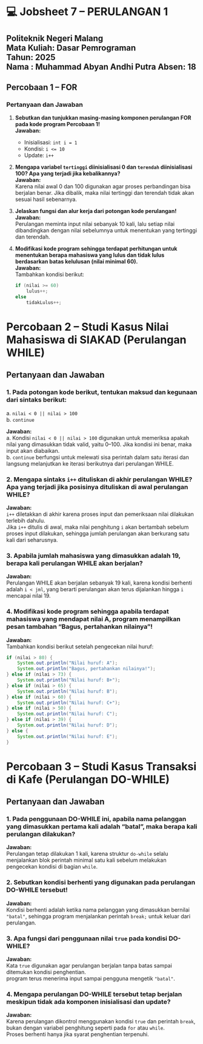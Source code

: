# 💻 Jobsheet 7 – PERULANGAN 1
Politeknik Negeri Malang  
Mata Kuliah: Dasar Pemrograman  
Tahun: 2025  
Nama : Muhammad Abyan Andhi Putra
Absen: 18
---

##  Percobaan 1 – FOR

### Pertanyaan dan Jawaban

1. **Sebutkan dan tunjukkan masing-masing komponen perulangan FOR pada kode program Percobaan 1!**  
   **Jawaban:**  
   - Inisialisasi: `int i = 1`  
   - Kondisi: `i <= 10`  
   - Update: `i++`  

2. **Mengapa variabel `tertinggi` diinisialisasi 0 dan `terendah` diinisialisasi 100? Apa yang terjadi jika kebalikannya?**  
   **Jawaban:**  
   Karena nilai awal 0 dan 100 digunakan agar proses perbandingan bisa berjalan benar. Jika dibalik, maka nilai tertinggi dan terendah tidak akan sesuai hasil sebenarnya.

3. **Jelaskan fungsi dan alur kerja dari potongan kode perulangan!**  
   **Jawaban:**  
   Perulangan meminta input nilai sebanyak 10 kali, lalu setiap nilai dibandingkan dengan nilai sebelumnya untuk menentukan yang tertinggi dan terendah.

4. **Modifikasi kode program sehingga terdapat perhitungan untuk menentukan berapa mahasiswa yang lulus dan tidak lulus berdasarkan batas kelulusan (nilai minimal 60).**  
   **Jawaban:**  
   Tambahkan kondisi berikut:
   ```java
   if (nilai >= 60)
       lulus++;
   else
       tidakLulus++;


#  Percobaan 2 – Studi Kasus Nilai Mahasiswa di SIAKAD (Perulangan WHILE)

##  Pertanyaan dan Jawaban



### 1. Pada potongan kode berikut, tentukan maksud dan kegunaan dari sintaks berikut:
a. `nilai < 0 || nilai > 100`  
b. `continue`  

**Jawaban:**  
a. Kondisi `nilai < 0 || nilai > 100` digunakan untuk memeriksa apakah nilai yang dimasukkan tidak valid, yaitu 0–100. Jika kondisi ini benar, maka input akan diabaikan.  
b. `continue` berfungsi untuk melewati sisa perintah dalam satu iterasi dan langsung melanjutkan ke iterasi berikutnya dari perulangan WHILE.


### 2. Mengapa sintaks `i++` dituliskan di akhir perulangan WHILE? Apa yang terjadi jika posisinya dituliskan di awal perulangan WHILE?  

**Jawaban:**  
`i++` diletakkan di akhir karena proses input dan pemeriksaan nilai dilakukan terlebih dahulu.  
Jika `i++` ditulis di awal, maka nilai penghitung `i` akan bertambah sebelum proses input dilakukan, sehingga jumlah perulangan akan berkurang satu kali dari seharusnya.


### 3. Apabila jumlah mahasiswa yang dimasukkan adalah 19, berapa kali perulangan WHILE akan berjalan?  

**Jawaban:**  
Perulangan WHILE akan berjalan sebanyak 19 kali, karena kondisi berhenti adalah `i < jml`, yang berarti perulangan akan terus dijalankan hingga `i` mencapai nilai 19.


### 4. Modifikasi kode program sehingga apabila terdapat mahasiswa yang mendapat nilai A, program menampilkan pesan tambahan “Bagus, pertahankan nilainya”!  

**Jawaban:**  
Tambahkan kondisi berikut setelah pengecekan nilai huruf:  
```java
if (nilai > 80) {
    System.out.println("Nilai huruf: A");
    System.out.println("Bagus, pertahankan nilainya!");
} else if (nilai > 73) {
    System.out.println("Nilai huruf: B+");
} else if (nilai > 65) {
    System.out.println("Nilai huruf: B");
} else if (nilai > 60) {
    System.out.println("Nilai huruf: C+");
} else if (nilai > 50) {
    System.out.println("Nilai huruf: C");
} else if (nilai > 39) {
    System.out.println("Nilai huruf: D");
} else {
    System.out.println("Nilai huruf: E");
}
```
#  Percobaan 3 – Studi Kasus Transaksi di Kafe (Perulangan DO-WHILE)

##  Pertanyaan dan Jawaban


### 1. Pada penggunaan DO-WHILE ini, apabila nama pelanggan yang dimasukkan pertama kali adalah “batal”, maka berapa kali perulangan dilakukan?  
**Jawaban:**  
Perulangan tetap dilakukan 1 kali, karena struktur `do-while` selalu menjalankan blok perintah minimal satu kali sebelum melakukan pengecekan kondisi di bagian `while`.


### 2. Sebutkan kondisi berhenti yang digunakan pada perulangan DO-WHILE tersebut!  
**Jawaban:**  
Kondisi berhenti adalah ketika nama pelanggan yang dimasukkan bernilai `"batal"`, sehingga program menjalankan perintah `break;` untuk keluar dari perulangan.


### 3. Apa fungsi dari penggunaan nilai `true` pada kondisi DO-WHILE?  
**Jawaban:**  
Kata `true` digunakan agar perulangan berjalan tanpa batas sampai ditemukan kondisi penghentian.  
program terus menerima input sampai pengguna mengetik `"batal"`.


### 4. Mengapa perulangan DO-WHILE tersebut tetap berjalan meskipun tidak ada komponen inisialisasi dan update?  
**Jawaban:**  
Karena perulangan dikontrol menggunakan kondisi `true` dan perintah `break`, bukan dengan variabel penghitung seperti pada `for` atau `while`.  
Proses berhenti hanya jika syarat penghentian terpenuhi.